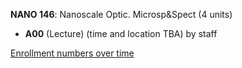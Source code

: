 **NANO 146**: Nanoscale Optic. Microsp&Spect (4 units)

- **A00** (Lecture) (time and location TBA) by staff

[Enrollment numbers over time](./NANO146.tsv)
